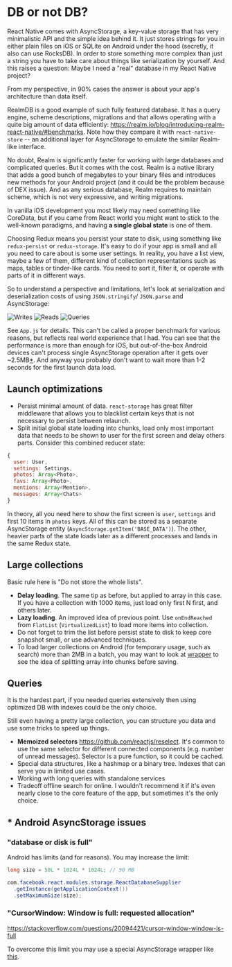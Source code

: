 # DB or not DB?

React Native comes with AsyncStorage, a key-value storage that has very minimalistic API and the simple idea behind it. It just stores strings for you in either plain files on iOS or SQLite on Android under the hood (secretly, it also can use RocksDB). In order to store something more complex than just a string you have to take care about things like serialization by yourself. And this raises a question: Maybe I need a "real" database in my React Native project?

From my perspective, in 90% cases the answer is about your app's architecture than data itself.

RealmDB is a good example of such fully featured database. It has a query engine, scheme descriptions, migrations and that allows operating with a quite big amount of data efficiently: <https://realm.io/blog/introducing-realm-react-native/#benchmarks>. Note how they compare it with `react-native-store` -- an additional layer for AsyncStorage to emulate the similar Realm-like interface.

No doubt, Realm is significantly faster for working with large databases and complicated queries. But it comes with the cost. Realm is a native library that adds a good bunch of megabytes to your binary files and introduces new methods for your Android project (and it could be the problem because of DEX issue). And as any serious database, Realm requires to maintain scheme, which is not very expressive, and writing migrations.

In vanilla iOS development you most likely may need something like CoreData, but if you came from React world you might want to stick to the well-known paradigms, and having **a single global state** is one of them.

Choosing Redux means you persist your state to disk, using something like `redux-persist` or `redux-storage`. It's easy to do if your app is small and all you need to care about is some user settings. In reality, you have a list view, maybe a few of them, different kind of collection representations such as maps, tables or tinder-like cards. You need to sort it, filter it, or operate with parts of it in different ways.

So to understand a perspective and limitations, let's look at serialization and deserialization costs of using `JSON.stringify`/ `JSON.parse` and AsyncStorage:

![Writes](https://raw.githubusercontent.com/ptmt/using-async-storage-in-react-native/master/report/writes.png) ![Reads](https://raw.githubusercontent.com/ptmt/using-async-storage-in-react-native/master/report/reads.png) ![Queries](https://raw.githubusercontent.com/ptmt/using-async-storage-in-react-native/master/report/queries.png)

See `App.js` for details. This can't be called a proper benchmark for various reasons, but reflects real world experience that I had. You can see that the performance is more than enough for iOS, but out-of-the-box Android devices can't process single AsyncStorage operation after it gets over ~2.5MB[*](https://github.com/ptmt/using-async-storage-in-react-native#-android-asyncstorage-issues). And anyway you probably don't want to wait more than 1-2 seconds for the first launch data load.

## Launch optimizations

- Persist minimal amount of data. `react-storage` has great filter middleware that allows you to blacklist certain keys that is not necessary to persist between relaunch.
- Split initial global state loading into chunks, load only most important data that needs to be shown to user for the first screen and delay others parts. Consider this combined reducer state:

```javascript
{
  user: User,
  settings: Settings,
  photos: Array<Photo>,
  favs: Array<Photo>,
  mentions: Array<Mention>,
  messages: Array<Chats>
}
```

In theory, all you need here to show the first screen is `user`, `settings` and first 10 items in `photos` keys. All of this can be stored as a separate AsyncStorage entity (`AsyncStorage.getItem('BASE_DATA')`). The other, heavier parts of the state loads later as a different processes and lands in the same Redux state.

## Large collections

Basic rule here is "Do not store the whole lists".

- **Delay loading**. The same tip as before, but applied to array in this case. If you have a collection with 1000 items, just load only first N first, and others later.
- **Lazy loading**. An improved idea of previous point. Use `onEndReached` from `FlatList` (`VirtualizedList`) to load more items into collection.
- Do not forget to trim the list before persist state to disk to keep core snapshot small, or use advanced techniques.
- To load larger collections on Android (for temporary usage, such as search) more than 2MB in a batch, you may want to look at [wrapper](https://github.com/ptmt/using-async-storage-in-react-native/blob/master/AsyncStorageArrayWrapper.js) to see the idea of splitting array into chunks before saving.

## Queries

It is the hardest part, if you needed queries extensively then using optimized DB with indexes could be the only choice.

Still even having a pretty large collection, you can structure you data and use some tricks to speed up things.

- **Memoized selectors** <https://github.com/reactjs/reselect>. It's common to use the same selector for different connected components (e.g. number of unread messages). Selector is a pure function, so it could be cached.
- Special data structures, like a hashmap or a binary tree. Indexes that can serve you in limited use cases.
- Working with long queries with standalone services
- Tradeoff offline search for online. I wouldn't recommend it if it's even nearly close to the core feature of the app, but sometimes it's the only choice.

## * Android AsyncStorage issues

### "database or disk is full"

Android has limits (and for reasons). You may increase the limit:

```java
long size = 50L * 1024L * 1024L; // 50 MB

com.facebook.react.modules.storage.ReactDatabaseSupplier
  .getInstance(getApplicationContext())
  .setMaximumSize(size);
```

### "CursorWindow: Window is full: requested allocation"

<https://stackoverflow.com/questions/20094421/cursor-window-window-is-full>

To overcome this limit you may use a special AsyncStorage wrapper like [this](https://github.com/ptmt/using-async-storage-in-react-native/blob/master/AsyncStorageArrayWrapper.js).
